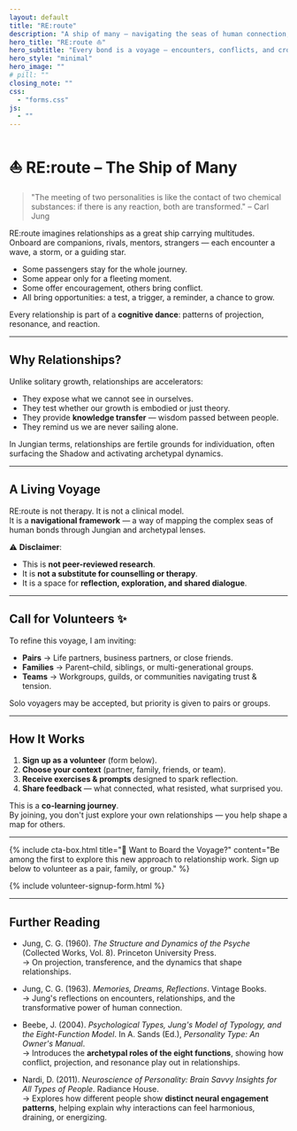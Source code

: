 ```yaml
---
layout: default
title: "RE:route"
description: "A ship of many — navigating the seas of human connection, where every relationship is an encounter and a lesson."
hero_title: "RE:route ⛵"
hero_subtitle: "Every bond is a voyage — encounters, conflicts, and crossings that shape us."
hero_style: "minimal" 
hero_image: ""
# pill: ""
closing_note: ""
css:
  - "forms.css"
js:
  - ""
---
```


# ⛵ RE:route – The Ship of Many

> "The meeting of two personalities is like the contact of two chemical substances: if there is any reaction, both are transformed." – Carl Jung  

RE:route imagines relationships as a great ship carrying multitudes.  
Onboard are companions, rivals, mentors, strangers — each encounter a wave, a storm, or a guiding star.  

- Some passengers stay for the whole journey.  
- Some appear only for a fleeting moment.  
- Some offer encouragement, others bring conflict.  
- All bring opportunities: a test, a trigger, a reminder, a chance to grow.  

Every relationship is part of a **cognitive dance**: patterns of projection, resonance, and reaction.  

---

## Why Relationships?  

Unlike solitary growth, relationships are accelerators:  

- They expose what we cannot see in ourselves.  
- They test whether our growth is embodied or just theory.  
- They provide **knowledge transfer** — wisdom passed between people.  
- They remind us we are never sailing alone.  

In Jungian terms, relationships are fertile grounds for individuation, often surfacing the Shadow and activating archetypal dynamics.  

---

## A Living Voyage  

RE:route is not therapy. It is not a clinical model.  
It is a **navigational framework** — a way of mapping the complex seas of human bonds through Jungian and archetypal lenses.  

⚠️ **Disclaimer**:  
- This is **not peer-reviewed research**.  
- It is **not a substitute for counselling or therapy**.  
- It is a space for **reflection, exploration, and shared dialogue**.  

---

## Call for Volunteers ✨  

To refine this voyage, I am inviting:  

- **Pairs** → Life partners, business partners, or close friends.  
- **Families** → Parent–child, siblings, or multi-generational groups.  
- **Teams** → Workgroups, guilds, or communities navigating trust & tension.  

Solo voyagers may be accepted, but priority is given to pairs or groups.  

---

## How It Works  

1. **Sign up as a volunteer** (form below).  
2. **Choose your context** (partner, family, friends, or team).  
3. **Receive exercises & prompts** designed to spark reflection.  
4. **Share feedback** — what connected, what resisted, what surprised you.  

This is a **co-learning journey**.  
By joining, you don't just explore your own relationships — you help shape a map for others.  

---

{% include cta-box.html 
   title="🌟 Want to Board the Voyage?" 
   content="Be among the first to explore this new approach to relationship work. Sign up below to volunteer as a pair, family, or group." %}

{% include volunteer-signup-form.html %}

---

## Further Reading  
- Jung, C. G. (1960). *The Structure and Dynamics of the Psyche* (Collected Works, Vol. 8). Princeton University Press.  
  → On projection, transference, and the dynamics that shape relationships.  

- Jung, C. G. (1963). *Memories, Dreams, Reflections*. Vintage Books.  
  → Jung's reflections on encounters, relationships, and the transformative power of human connection.  

- Beebe, J. (2004). *Psychological Types, Jung's Model of Typology, and the Eight-Function Model*. In A. Sands (Ed.), *Personality Type: An Owner's Manual*.  
  → Introduces the **archetypal roles of the eight functions**, showing how conflict, projection, and resonance play out in relationships.  

- Nardi, D. (2011). *Neuroscience of Personality: Brain Savvy Insights for All Types of People*. Radiance House.  
  → Explores how different people show **distinct neural engagement patterns**, helping explain why interactions can feel harmonious, draining, or energizing.